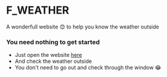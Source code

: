 # F_WEATHER
A wonderfull website 😊 to help you know the weather outside

### You need nothing to get started
<ul>
    <li>Just open the website <a href="https://byiringiro-saad.github.io/F_Weather/">here</a></li>
    <li>And check the weather outside</li>
    <li>You don't need to go out and check through the window 😂</li>
</ul>
